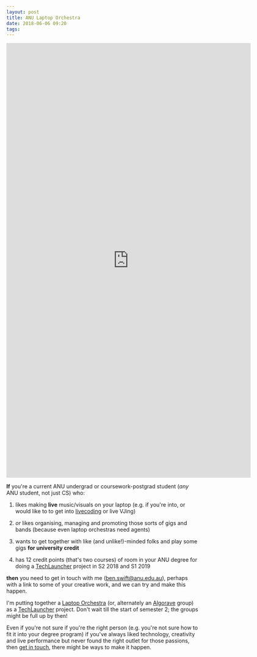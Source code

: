 ```yaml
---
layout: post
title: ANU Laptop Orchestra
date: 2018-06-06 09:20
tags:
---
```


<iframe src="https://player.vimeo.com/video/269115310" width="640" height="1138" frameborder="0" webkitallowfullscreen mozallowfullscreen allowfullscreen></iframe>
<!-- <p><a href="https://vimeo.com/269115310">live @ soundscapes #21</a> from <a href="https://vimeo.com/benswift">Ben Swift</a> on <a href="https://vimeo.com">Vimeo</a>.</p> -->

**If** you're a current ANU undergrad or coursework-postgrad student (*any* ANU
student, not just CS) who:

1. likes making **live** music/visuals on your laptop (e.g. if you're into, or
   would like to to get into [livecoding](https://vimeo.com/benswift/videos) or
   live VJing)

2. *or* likes organising, managing and promoting those sorts of gigs and bands
   (because even laptop orchestras need agents)

3. wants to get together with like (and unlike!)-minded folks and play some gigs
   **for university credit**

4. has 12 credit points (that's two courses) of room in your ANU degree for
   doing a [TechLauncher](https://cs.anu.edu.au/TechLauncher/) project in S2
   2018 and S1 2019

**then** you need to get in touch with me (<ben.swift@anu.edu.au>), perhaps with
a link to some of your creative work, and we can try and make this happen.

I'm putting together a [Laptop
Orchestra](https://en.wikipedia.org/wiki/Laptop_orchestra) (or, alternately an
[Algorave](https://algorave.com/) group) as a
[TechLauncher](https://cs.anu.edu.au/TechLauncher/) project. Don't wait till the
start of semester 2; the groups might be full up by then!

Even if you're not sure if you're the right person (e.g. you're not sure how to
fit it into your degree program) if you've always liked technology, creativity
and live performance but never found the right outlet for those passions, then
[get in touch](mailto:ben.swift@anu.edu.au), there might be ways to make it
happen.
